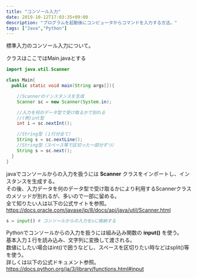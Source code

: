 ```yaml
---
title: "コンソール入力"
date: 2019-10-12T17:03:35+09:00
description: "プログラムを起動後にコンピュータからコマンドを入力する方法。"
tags: ["Java","Python"]
---
```


標準入力のコンソール入力について。

<div class="note_content_by_programming_language" id="note_content_Java">

クラスはここではMain.javaとする

```java
import java.util.Scanner

class Main{
  public static void main(String args[]){

    //Scannerのインスタンスを生成
    Scanner sc = new Scanner(System.in);

    //入力を何のデータ型で受け取るかで別れる
    //(例)int型
    int i = sc.nextInt();

    //String型（１行分全て）
    String s = sc.nextLine();
    //String型（スペース等で区切った一部分ずつ）
    String s = sc.next();
  }
}
```

javaでコンソールからの入力を扱うには **Scanner** クラスをインポートし、インスタンスを生成する。<br>
その後、入力データを何のデータ型で受け取るかにより利用するScannerクラスのメソッドが別れるが、多いので一部に留める。<br>
全て知りたい人は以下の公式サイトを参照。<br>
https://docs.oracle.com/javase/jp/8/docs/api/java/util/Scanner.html

</div>
<div class="note_content_by_programming_language" id="note_content_Python">

```python
s = input() # コンソールからの入力をsに格納する
```

Pythonでコンソールからの入力を扱うには組み込み関数の **input()** を使う。<br>
基本入力１行を読み込み、文字列に変換して渡される。<br>
数値にしたい場合はint()で囲うなどし、スペースを区切りたい時などはsplit()等を使う。<br>
詳しくは以下の公式ドキュメント参照。<br>
https://docs.python.org/ja/3/library/functions.html#input

</div>